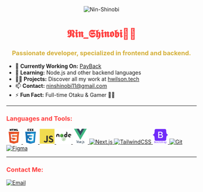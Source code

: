 <p align="center">
  <img src="https://github.com/Nin-Shinobi/Nin-Shinobi/blob/main/THE-FUTURE.png" alt="Nin-Shinobi"/>
</p>
<h1 align="center" style="color: #ff3d3d;">𝕹𝖎𝖓_𝕾𝖍𝖎𝖓𝖔𝖇𝖎🥷🏾</h1>
<h3 align="center" style="color: #d4af37;">Passionate developer, specialized in frontend and backend.</h3>

- 🔭 **Currently Working On:** [PayBack](https://pay-back-zeta.vercel.app/)  
- 🌱 **Learning:** Node.js and other backend languages  
- 👨‍💻 **Projects:** Discover all my work at [hwilson.tech](https://www.hwilson.tech)  
- 📫 **Contact:** ninshinobi11@gmail.com  
- ⚡ **Fun Fact:** Full-time Otaku & Gamer 🥷😁  

---

<h3 align="left" style="color: #ff3d3d;">Languages and Tools:</h3>
<p align="left"> 
  <!-- Main Languages -->
  <a href="https://www.w3.org/html/" target="_blank">
    <img src="https://raw.githubusercontent.com/devicons/devicon/master/icons/html5/html5-original-wordmark.svg" alt="HTML5" width="40" height="40"/>
  </a> 
  <a href="https://www.w3schools.com/css/" target="_blank">
    <img src="https://raw.githubusercontent.com/devicons/devicon/master/icons/css3/css3-original-wordmark.svg" alt="CSS3" width="40" height="40"/>
  </a>
  <a href="https://developer.mozilla.org/en-US/docs/Web/JavaScript" target="_blank">
    <img src="https://raw.githubusercontent.com/devicons/devicon/master/icons/javascript/javascript-original.svg" alt="JavaScript" width="40" height="40"/>
  </a> 
  <a href="https://nodejs.org" target="_blank">
    <img src="https://raw.githubusercontent.com/devicons/devicon/master/icons/nodejs/nodejs-original-wordmark.svg" alt="Node.js" width="40" height="40"/>
  </a>

  <!-- Frameworks and Libraries -->
  <a href="https://vuejs.org/" target="_blank">
    <img src="https://raw.githubusercontent.com/devicons/devicon/master/icons/vuejs/vuejs-original-wordmark.svg" alt="Vue.js" width="40" height="40"/>
  </a>
  <a href="https://nextjs.org/" target="_blank">
    <img src="https://cdn.worldvectorlogo.com/logos/nextjs-2.svg" alt="Next.js" width="40" height="40"/>
  </a>
  <a href="https://tailwindcss.com/" target="_blank">
    <img src="https://www.vectorlogo.zone/logos/tailwindcss/tailwindcss-icon.svg" alt="TailwindCSS" width="40" height="40"/>
  </a>
  <a href="https://getbootstrap.com" target="_blank">
    <img src="https://raw.githubusercontent.com/devicons/devicon/master/icons/bootstrap/bootstrap-plain-wordmark.svg" alt="Bootstrap" width="40" height="40"/>
  </a>

  <!-- Tools -->
  <a href="https://git-scm.com/" target="_blank">
    <img src="https://www.vectorlogo.zone/logos/git-scm/git-scm-icon.svg" alt="Git" width="40" height="40"/>
  </a>
  <a href="https://www.figma.com/" target="_blank">
    <img src="https://www.vectorlogo.zone/logos/figma/figma-icon.svg" alt="Figma" width="40" height="40"/>
  </a>
</p>

---

<h3 align="left" style="color: #ff3d3d;">Contact Me:</h3>
<p align="left">
  <a href="mailto:ninshinobi11@gmail.com" target="_blank">
    <img src="https://img.shields.io/badge/Email-%23D14836.svg?style=for-the-badge&logo=gmail&logoColor=white" alt="Email">
  </a>
</p>